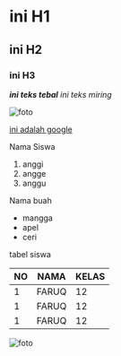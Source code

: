 # ini H1
## ini H2
### ini H3

***ini teks tebal***
*ini teks miring*

![foto](https://picsum.photos/200/300)


[ini adalah google](https//:google.com)

Nama Siswa              
 1. anggi
 2. angge
 3. anggu
   
   Nama buah 
   - mangga
   - apel
   - ceri
  

tabel siswa

|NO|NAMA|KELAS|
 |-|-|-|
 |1|FARUQ|12|
 |1|FARUQ|12|
 |1|FARUQ|12|

![foto](https://picsum.photos/200/300)